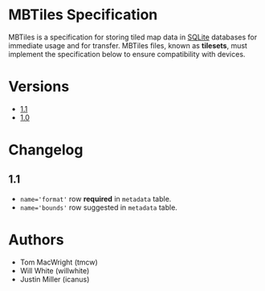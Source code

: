 # MBTiles Specification

MBTiles is a specification for storing tiled map data in  [SQLite](http://sqlite.org/) databases for immediate usage and for transfer. MBTiles files, known as **tilesets**, must implement the specification below to ensure compatibility with devices.

# Versions

* [1.1](https://github.com/mapbox/mbtiles-spec/blob/master/1.1/spec.md)
* [1.0](https://github.com/mapbox/mbtiles-spec/blob/master/1.0/spec.md)

# Changelog

## 1.1

* `name='format'` row **required** in `metadata` table.
* `name='bounds'` row suggested in `metadata` table.

# Authors

* Tom MacWright (tmcw)
* Will White (willwhite)
* Justin Miller (icanus)
